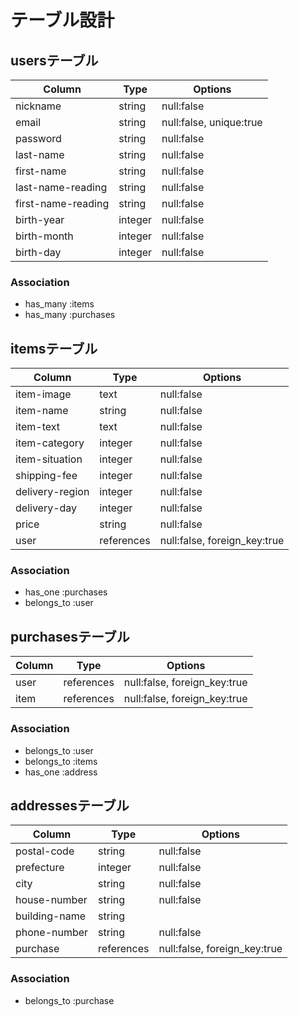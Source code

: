 # テーブル設計

## usersテーブル

| Column             | Type    | Options     |
| ------------------ | ------- | ----------- |
| nickname           | string  | null:false  |
| email              | string  | null:false, unique:true  |
| password           | string  | null:false  |
| last-name          | string  | null:false  |
| first-name         | string  | null:false  |
| last-name-reading  | string  | null:false  |
| first-name-reading | string  | null:false  |
| birth-year         | integer | null:false  |
| birth-month        | integer | null:false  |
| birth-day          | integer | null:false  |

### Association

- has_many :items
- has_many :purchases



## itemsテーブル

| Column             | Type    | Options     |
| ------------------ | ------- | ----------- |
| item-image         | text    | null:false  |
| item-name          | string  | null:false  |
| item-text          | text    | null:false  |
| item-category      | integer | null:false  |
| item-situation     | integer | null:false  |
| shipping-fee       | integer | null:false  |
| delivery-region    | integer | null:false  |
| delivery-day       | integer | null:false  |
| price              | string  | null:false  |
| user               | references | null:false, foreign_key:true |

### Association

- has_one :purchases
- belongs_to :user



## purchasesテーブル

| Column     | Type       | Options     |
| ---------- | ---------- | ----------- |
| user       | references | null:false, foreign_key:true |
| item       | references | null:false, foreign_key:true |

### Association

- belongs_to :user
- belongs_to :items
- has_one :address



## addressesテーブル

| Column             | Type       | Options     |
| ------------------ | ---------- | ----------- |
| postal-code        | string     | null:false  |
| prefecture         | integer    | null:false  |
| city               | string     | null:false  |
| house-number       | string     | null:false  |
| building-name      | string     |             |
| phone-number       | string     | null:false  |
| purchase           | references | null:false, foreign_key:true |

### Association

- belongs_to :purchase